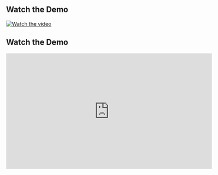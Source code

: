 ## Watch the Demo

[![Watch the video](https://img.youtube.com/vi/SzA9HPpmgC0/maxresdefault.jpg)](https://youtu.be/SzA9HPpmgC0)

## Watch the Demo

<iframe width="560" height="315" src="https://www.youtube.com/embed/SzA9HPpmgC0" frameborder="0" allow="accelerometer; autoplay; encrypted-media; gyroscope; picture-in-picture" allowfullscreen></iframe>

